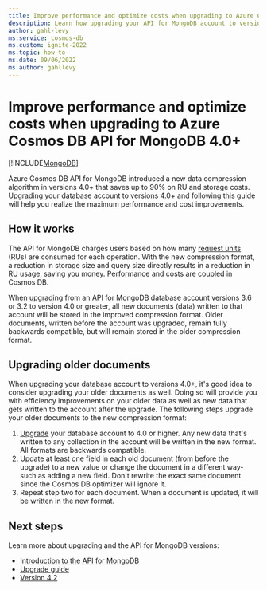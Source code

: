 ```yaml
---
title: Improve performance and optimize costs when upgrading to Azure Cosmos DB API for MongoDB 4.0+
description: Learn how upgrading your API for MongoDB account to versions 4.0+ saves you money on queries and storage.
author: gahl-levy
ms.service: cosmos-db
ms.custom: ignite-2022
ms.topic: how-to
ms.date: 09/06/2022
ms.author: gahllevy
---
```


# Improve performance and optimize costs when upgrading to Azure Cosmos DB API for MongoDB 4.0+
[!INCLUDE[MongoDB](../includes/appliesto-mongodb.md)]

Azure Cosmos DB API for MongoDB introduced a new data compression algorithm in versions 4.0+ that saves up to 90% on RU and storage costs. Upgrading your database account to versions 4.0+ and following this guide will help you realize the maximum performance and cost improvements. 

## How it works
The API for MongoDB charges users based on how many [request units](../request-units.md) (RUs) are consumed for each operation. With the new compression format, a reduction in storage size and query size directly results in a reduction in RU usage, saving you money. Performance and costs are coupled in Cosmos DB.

When [upgrading](upgrade-version.md) from an API for MongoDB database account versions 3.6 or 3.2 to version 4.0 or greater, all new documents (data) written to that account will be stored in the improved compression format. Older documents, written before the account was upgraded, remain fully backwards compatible, but will remain stored in the older compression format.

## Upgrading older documents
When upgrading your database account to versions 4.0+, it's good idea to consider upgrading your older documents as well. Doing so will provide you with efficiency improvements on your older data as well as new data that gets written to the account after the upgrade. The following steps upgrade your older documents to the new compression format:

1. [Upgrade](upgrade-version.md) your database account to 4.0 or higher. Any new data that's written to any collection in the account will be written in the new format. All formats are backwards compatible. 
2. Update at least one field in each old document (from before the upgrade) to a new value or change the document in a different way- such as adding a new field. Don't rewrite the exact same document since the Cosmos DB optimizer will ignore it.
3. Repeat step two for each document. When a document is updated, it will be written in the new format.


## Next steps
Learn more about upgrading and the API for MongoDB versions:
* [Introduction to the API for MongoDB](introduction.md)
* [Upgrade guide](upgrade-version.md)
* [Version 4.2](feature-support-42.md)
